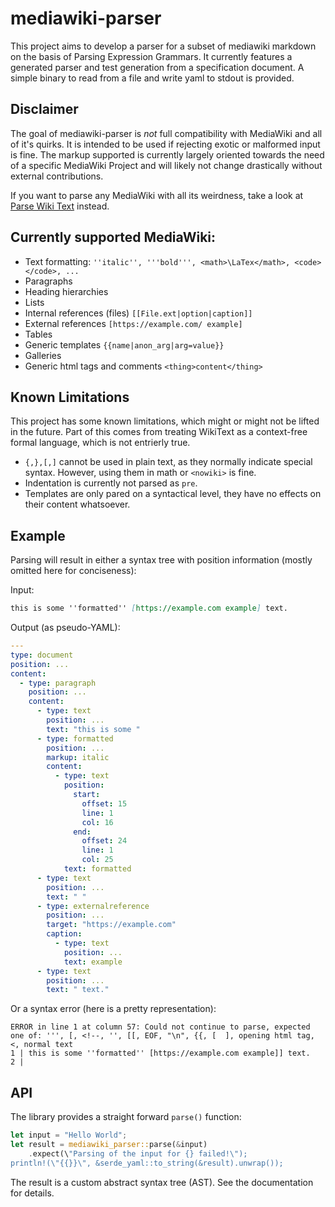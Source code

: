 # mediawiki-parser
This project aims to develop a parser for a subset of mediawiki markdown on the basis of Parsing Expression Grammars. 
It currently features a generated parser and test generation from a specification document. A simple binary to read from a file and write yaml to stdout is provided.

## Disclaimer

The goal of mediawiki-parser is *not* full compatibility with MediaWiki and all of it's quirks. It is intended to be used if rejecting exotic or malformed input is fine. 
The markup supported is currently largely oriented towards the need of a specific MediaWiki Project and will likely not change drastically without external contributions. 

If you want to parse any MediaWiki with all its weirdness, take a look at [Parse Wiki Text](https://github.com/portstrom/parse_wiki_text) instead.

## Currently supported MediaWiki:

* Text formatting: `''italic'', '''bold''', <math>\LaTex</math>, <code></code>, ...`
* Paragraphs
* Heading hierarchies
* Lists
* Internal references (files) `[[File.ext|option|caption]]`
* External references `[https://example.com/ example]`
* Tables
* Generic templates `{{name|anon_arg|arg=value}}`
* Galleries
* Generic html tags and comments `<thing>content</thing>`

## Known Limitations

This project has some known limitations, which might or might not be lifted in the future. 
Part of this comes from treating WikiText as a context-free formal language, which is not entrierly true.

* `{,},[,]`  cannot be used in plain text, as they normally indicate special syntax. However, using them in math or `<nowiki>` is fine.
* Indentation is currently not parsed as `pre`.
* Templates are only pared on a syntactical level, they have no effects on their content whatsoever.


## Example

Parsing will result in either a syntax tree with position information (mostly omitted here for conciseness):

Input:
``` markdown
this is some ''formatted'' [https://example.com example] text.
```
Output (as pseudo-YAML):
``` yaml
---
type: document
position: ...
content:
  - type: paragraph
    position: ...
    content:
      - type: text
        position: ...
        text: "this is some "
      - type: formatted
        position: ...
        markup: italic
        content:
          - type: text
            position:
              start:
                offset: 15
                line: 1
                col: 16
              end:
                offset: 24
                line: 1
                col: 25
            text: formatted
      - type: text
        position: ...
        text: " "
      - type: externalreference
        position: ...
        target: "https://example.com"
        caption:
          - type: text
            position: ...
            text: example
      - type: text
        position: ...
        text: " text."
```

Or a syntax error (here is a pretty representation):
```
ERROR in line 1 at column 57: Could not continue to parse, expected one of: ''', [, <!--, '', [[, EOF, "\n", {{, [ 	], opening html tag, <, normal text
1 | this is some ''formatted'' [https://example.com example]] text.
2 |
``` 

## API

The library provides a straight forward `parse()` function:

```rust
let input = "Hello World";
let result = mediawiki_parser::parse(&input)
    .expect(\"Parsing of the input for {} failed!\");
println!(\"{{}}\", &serde_yaml::to_string(&result).unwrap());
```

The result is a custom abstract syntax tree (AST). See the documentation for details.

